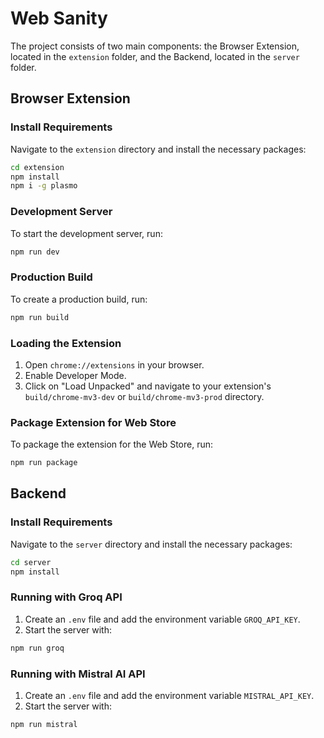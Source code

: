 # Web Sanity

The project consists of two main components: the Browser Extension, located in the `extension` folder, and the Backend, located in the `server` folder.

## Browser Extension

### Install Requirements
Navigate to the `extension` directory and install the necessary packages:

```sh
cd extension
npm install
npm i -g plasmo
```

### Development Server
To start the development server, run:

```sh
npm run dev
```

### Production Build
To create a production build, run:

```sh
npm run build
```

### Loading the Extension
1. Open `chrome://extensions` in your browser.
2. Enable Developer Mode.
3. Click on "Load Unpacked" and navigate to your extension's `build/chrome-mv3-dev` or `build/chrome-mv3-prod` directory.

### Package Extension for Web Store
To package the extension for the Web Store, run:

```sh
npm run package
```

## Backend

### Install Requirements
Navigate to the `server` directory and install the necessary packages:

```sh
cd server
npm install
```

### Running with Groq API
1. Create an `.env` file and add the environment variable `GROQ_API_KEY`.
2. Start the server with:

```sh
npm run groq
```

### Running with Mistral AI API
1. Create an `.env` file and add the environment variable `MISTRAL_API_KEY`.
2. Start the server with:

```sh
npm run mistral
```